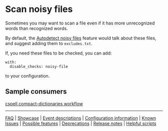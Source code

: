 # Scan noisy files

Sometimes you may want to scan a file even if it has more unrecognized words than recognized words.

By default, the [Autodetect noisy files](./Feature:-Autodetect-noisy-files.md) feature would talk about these files,
and suggest adding them to `excludes.txt`.

If, you need these files to be checked, you can add:

```workflow
with:
  disable_checks: noisy-file
```

to your configuration.

## Sample consumers

[cspell compact-dictionaries workflow](https://github.com/check-spelling/cspell-dicts/commit/2a5b8bb057f4580749933060b29c466e92c93400#diff-f38bd48888fa3290eb90897dc1e21411b2bcf12a6538cd72bb583e7608787698R88)

---
[FAQ](FAQ.md) | [Showcase](Showcase.md) | [Event descriptions](Event-descriptions.md) | [Configuration information](Configuration-information.md) | [Known Issues](Known-Issues.md) | [Possible features](Possible-features.md) | [Deprecations](Deprecations.md) | [Release notes](Release-notes.md) | [Helpful scripts](Helpful-scripts.md)
